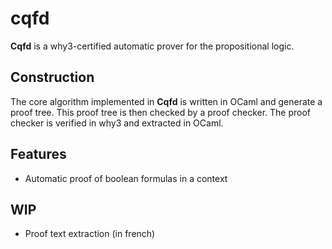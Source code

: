 # cqfd

**Cqfd** is a why3-certified automatic prover for the propositional logic.

## Construction

The core algorithm implemented in **Cqfd** is written in OCaml and generate a proof tree. This proof tree is then checked by a proof checker. The proof checker is verified in why3 and extracted in OCaml.

## Features

+ Automatic proof of boolean formulas in a context

## WIP

+ Proof text extraction (in french)
